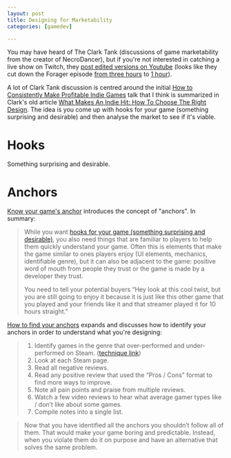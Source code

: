 ```yaml
---
layout: post
title: Designing for Marketability
categories: [gamedev]

---
```




You may have heard of The Clark Tank (discussions of game marketability from the
creator of NecroDancer), but if you're not interested in catching a live show on
Twitch, they [post edited versions on Youtube](https://www.youtube.com/playlist?list=PLUPKuAVC8PO7uIGiDCHUZGDNYAyRmW6NC) (looks like
they cut down the Forager episode [from three
hours](https://www.twitch.tv/videos/421675604?collection=DbcIuKCGnBWQTw&t=0h0m1s)
to [1
hour](https://www.youtube.com/watch?v=z_AQhUSIHOE&list=PLUPKuAVC8PO7uIGiDCHUZGDNYAyRmW6NC&index=21)).

A lot of Clark Tank discussion is centred around the initial [How to
Consistently Make Profitable Indie
Games](https://www.youtube.com/watch?v=LlAc5sBtGkc&list=PLUPKuAVC8PO7uIGiDCHUZGDNYAyRmW6NC&index=2&t=16s)
talk that I think is summarized in Clark's old article [What Makes An Indie
Hit: How To Choose The Right
Design](https://gamasutra.com/blogs/RyanClark/20150917/253842/What_Makes_an_Indie_Hit_How_to_Choose_the_Right_Design.php).
The idea is you come up with hooks for your game (something surprising and
desirable) and then analyse the market to see if it's viable.

# Hooks

Something surprising and desirable.

# Anchors

[Know your game's
anchor](http://howtomarketagame.com/2019/12/23/know-your-games-anchor)
introduces the concept of "anchors". In summary:

> While you want [hooks for your game (something surprising and
> desirable)](https://gamasutra.com/blogs/RyanClark/20150917/253842/What_Makes_an_Indie_Hit_How_to_Choose_the_Right_Design.php),
> you also need things that are familiar to players to help them quickly
> understand your game. Often this is elements that make the game similar to
> ones players enjoy (UI elements, mechanics, identifiable genre), but it can
> also be adjacent to the game: positive word of mouth from people they trust
> or the game is made by a developer they trust.
>
> You need to tell your potential buyers “Hey look at this cool twist, but you
> are still going to enjoy it because it is just like this other game that you
> played and your friends like it and that streamer played it for 10 hours
> straight.”


[How to find your
anchors](http://howtomarketagame.com/2020/01/06/how-to-find-your-anchors)
expands and discusses how to identify your anchors in order to understand what
you're designing:

> 1. Identify games in the genre that over-performed and under-performed on Steam. ([technique link](http://howtomarketagame.com/2019/12/11/how-i-do-competitive-analysis-for-my-game/))
> 1. Look at each Steam page.
> 1. Read all negative reviews.
> 1. Read any positive review that used the “Pros / Cons” format to find more ways to improve.
> 1. Note all pain points and praise from multiple reviews.
> 1. Watch a few video reviews to hear what average gamer types like / don’t like about some games.
> 1. Compile notes into a single list.

> Now that you have identified all the anchors you shouldn’t follow all of
> them. That would make your game boring and predictable. Instead, when you
> violate them do it on purpose and have an alternative that solves the same
> problem.

